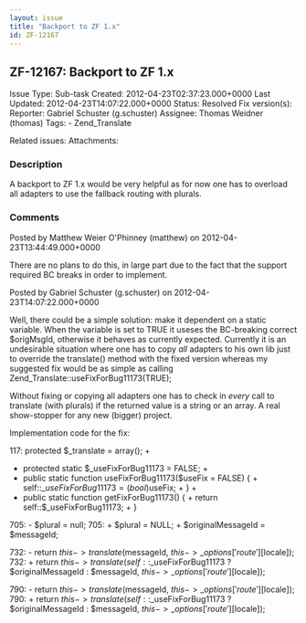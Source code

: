 ```yaml
---
layout: issue
title: "Backport to ZF 1.x"
id: ZF-12167
---
```


ZF-12167: Backport to ZF 1.x
----------------------------

 Issue Type: Sub-task Created: 2012-04-23T02:37:23.000+0000 Last Updated: 2012-04-23T14:07:22.000+0000 Status: Resolved Fix version(s): 
 Reporter:  Gabriel Schuster (g.schuster)  Assignee:  Thomas Weidner (thomas)  Tags: - Zend\_Translate
 
 Related issues: 
 Attachments: 
### Description

A backport to ZF 1.x would be very helpful as for now one has to overload all adapters to use the fallback routing with plurals.

 

 

### Comments

Posted by Matthew Weier O'Phinney (matthew) on 2012-04-23T13:44:49.000+0000

There are no plans to do this, in large part due to the fact that the support required BC breaks in order to implement.

 

 

Posted by Gabriel Schuster (g.schuster) on 2012-04-23T14:07:22.000+0000

Well, there could be a simple solution: make it dependent on a static variable. When the variable is set to TRUE it useses the BC-breaking correct $origMsgId, otherwise it behaves as currently expected. Currently it is an undesirable situation where one has to copy _all_ adapters to his own lib just to override the translate() method with the fixed version whereas my suggested fix would be as simple as calling Zend\_Translate::useFixForBug11173(TRUE);

Without fixing or copying all adapters one has to check in _every_ call to translate (with plurals) if the returned value is a string or an array. A real show-stopper for any new (bigger) project.

Implementation code for the fix:

117: protected $\_translate = array(); +  
 + protected static $\_useFixForBug11173 = FALSE; +  
 + public static function useFixForBug11173($useFix = FALSE) { + self::$\_useFixForBug11173 = (bool)$useFix; + } +  
 + public static function getFixForBug11173() { + return self::$\_useFixForBug11173; + }

705: - $plural = null; 705: + $plural = NULL; + $originalMessageId = $messageId;

732: - return $this->translate($messageId, $this->\_options['route'][$locale]); 732: + return $this->translate(self::$\_useFixForBug11173 ? $originalMessageId : $messageId, $this->\_options['route'][$locale]);

790: - return $this->translate($messageId, $this->\_options['route'][$locale]); 790: + return $this->translate(self::$\_useFixForBug11173 ? $originalMessageId : $messageId, $this->\_options['route'][$locale]);

 

 